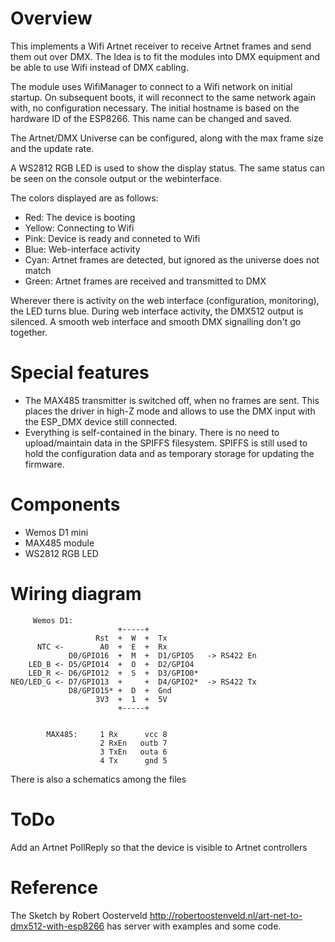 # Overview

This implements a Wifi Artnet receiver to receive Artnet frames and send them out over DMX.
The Idea is to fit the modules into DMX equipment and be able to use Wifi instead of DMX cabling.

The module uses WifiManager to connect to a Wifi network on initial startup. On subsequent boots,
it will reconnect to the same network again with, no configuration necessary. The initial hostname
is based on the hardware ID of the ESP8266. This name can be changed and saved.

The Artnet/DMX Universe can be configured, along with the max frame size and the update rate.

A WS2812 RGB LED is used to show the display status. The same status can be seen on the console
output or the webinterface.

The colors displayed are as follows:
- Red:    The device is booting
- Yellow: Connecting to Wifi
- Pink:   Device is ready and conneted to Wifi
- Blue:   Web-interface activity
- Cyan:   Artnet frames are detected, but ignored as the universe does not match
- Green:  Artnet frames are received and transmitted to DMX

Wherever there is activity on the web interface (configuration, monitoring), the LED turns blue. During web interface activity, the DMX512 output is silenced. A smooth web interface and smooth DMX signalling don't go together.

# Special features

- The MAX485 transmitter is switched off, when no frames are sent.
  This places the driver in high-Z mode and allows to use the DMX input with
  the ESP_DMX device still connected.
- Everything is self-contained in the binary. There is no need to upload/maintain
  data in the SPIFFS filesystem. SPIFFS is still used to hold the configuration data
  and as temporary storage for updating the firmware.

# Components

  - Wemos D1 mini
  - MAX485 module
  - WS2812 RGB LED

# Wiring diagram

         Wemos D1:
                            +-----+ 
                       Rst  +  W  +  Tx
          NTC <-        A0  +  E  +  Rx
                 D0/GPIO16  +  M  +  D1/GPIO5   -> RS422 En
        LED_B <- D5/GPIO14  +  O  +  D2/GPIO4 
        LED_R <- D6/GPIO12  +  S  +  D3/GPIO0*
    NEO/LED_G <- D7/GPIO13  +     +  D4/GPIO2*  -> RS422 Tx
                 D8/GPIO15* +  D  +  Gnd
                       3V3  +  1  +  5V
                            +-----+ 


            MAX485:		1 Rx      vcc 8
			            2 RxEn   outb 7
			            3 TxEn   outa 6
			            4 Tx      gnd 5

There is also a schematics among the files

# ToDo

Add an Artnet PollReply so that the device is visible to Artnet controllers

# Reference

The Sketch by Robert Oosterveld http://robertoostenveld.nl/art-net-to-dmx512-with-esp8266
has server with examples and some code.

